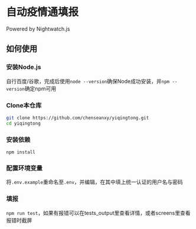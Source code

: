 # 自动疫情通填报

Powered by Nightwatch.js

## 如何使用

### 安装Node.js

自行百度/谷歌，完成后使用`node --version`确保Node成功安装，并`npm --version`确定npm可用

### Clone本仓库

```bash
git clone https://github.com/chenseanxy/yiqingtong.git
cd yiqingtong
```

### 安装依赖

`npm install`

### 配置环境变量

将`.env.example`重命名至`.env`，并编辑，在其中填上统一认证的用户名与密码

### 填报

`npm run test`，如果有报错可以在tests_output里查看详情，或者screens里查看报错时截屏
